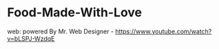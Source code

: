 # Food-Made-With-Love
web: powered By Mr. Web Designer - https://www.youtube.com/watch?v=bLSPJ-WzdqE
